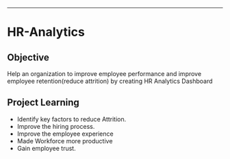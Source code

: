 ---

# HR-Analytics

## Objective
Help an organization to improve employee performance and improve employee retention(reduce attrition) by creating HR Analytics Dashboard

## Project Learning
- Identify key factors to reduce Attrition.
- Improve the hiring process.
- Improve the employee experience
- Made Workforce more productive
- Gain employee trust.
